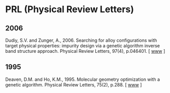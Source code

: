 # PRL (Physical Review Letters)

## 2006

Dudiy, S.V. and Zunger, A., 2006. Searching for alloy configurations with target physical properties: impurity design via a genetic algorithm inverse band structure approach. Physical Review Letters, 97(4), p.046401. [ [www](https://journals.aps.org/prl/abstract/10.1103/PhysRevLett.97.046401) ]

## 1995

Deaven, D.M. and Ho, K.M., 1995. Molecular geometry optimization with a genetic algorithm. Physical Review Letters, 75(2), p.288. [ [www](https://journals.aps.org/prl/abstract/10.1103/PhysRevLett.75.288) ]
